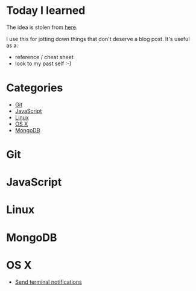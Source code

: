 # Today I learned
The idea is stolen from [here](https://github.com/jbranchaud/til).

I use this for jotting down things that don't deserve a blog post. It's useful as a:
* reference / cheat sheet
* look to my past self :-)

# Categories

* [Git](#git)
* [JavaScript](#javascript)
* [Linux](#linux)
* [OS X](#os-x)
* [MongoDB](#mongodb)

# Git

# JavaScript

# Linux

# MongoDB

# OS X
* [Send terminal notifications](osx/send-terminal-notifications.md)

